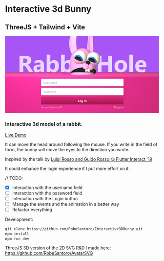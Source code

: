 # Interactive 3d Bunny
## ThreeJS + Tailwind + Vite
![Interactive 3d bunny](./Interactive3dbunny.jpg)
### Interactive 3d model of a rabbit.
[Live Demo](https://interactive-3d-bunny.vercel.app)

It can move the head around following the mouse.
If you write in the field of form, the bunny will move the eyes to the direction you wrote.

Inspired by the talk by [Luigi Rosso and Guido Rosso @ Flutter Interact '19](https://www.youtube.com/watch?v=6QZy5sYozVI&t)

It could enhance the login experience if I put more effort on it.

// TODO:
- [x] Interaction with the username field
- [ ] Interaction with the password field
- [ ] Interaction with the Login button
- [ ] Manage the events and the animation in a better way
- [ ] Refactor everything

Development:

```
git clone https://github.com/RobeSantoro/Interactive3DBunny.git
npm install
npm run dev

```

ThreeJS 3D version of the 2D SVG R&D I made here:
https://github.com/RobeSantoro/AvatarSVG


